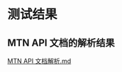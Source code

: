 
# 测试结果

## MTN API 文档的解析结果
[MTN API 文档解析.md](./infra/third-api/api-standard-json/mtn-api-convert-result.md)